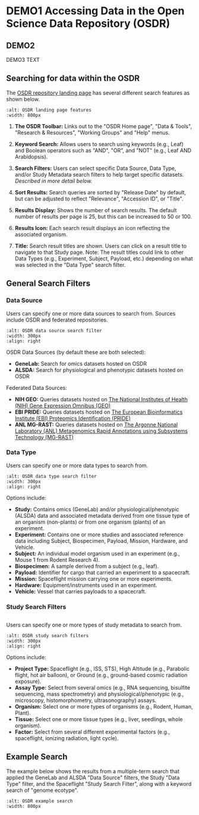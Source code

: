 # DEMO1 Accessing Data in the Open Science Data Repository (OSDR)  

## DEMO2

DEMO3 TEXT

## Searching for data within the OSDR  

The [OSDR repository landing page](https://osdr.nasa.gov/bio/repo) has several different search features as shown below.  

```{image} ../../_static/images/osdr-landing-page-features.png
:alt: OSDR landing page features
:width: 800px
```

1. **The OSDR Toolbar:** Links out to the "OSDR Home page", "Data & Tools", "Research & Resources", "Working Groups" and "Help" menus.  

2. **Keyword Search:** Allows users to search using keywords (e.g., Leaf) and Boolean operators such as "AND", "OR", and "NOT" (e.g., Leaf AND Arabidopsis).  

3. **Search Filters:** Users can select specific Data Source, Data Type, and/or Study Metadata search filters to help target specific datasets. *Described in more detail below.*  

4. **Sort Results:** Search queries are sorted by "Release Date" by default, but can be adjusted to reflect "Relevance", "Accession ID", or "Title".  

5. **Results Display:** Shows the number of search results. The default number of results per page is 25, but this can be increased to 50 or 100.  

6. **Results Icon:** Each search result displays an icon reflecting the associated organism.  

7. **Title:** Search result titles are shown. Users can click on a result title to navigate to that Study page.
   Note: The result titles could link to other Data Types (e.g., Experiment, Subject, Payload, etc.) depending on what was selected in the "Data Type" search filter.  

## General Search Filters  

### Data Source  

Users can specify one or more data sources to search from. Sources include OSDR and federated repositories.  

```{image} ../../_static/images/osdr-data-source-search-filter.png
:alt: OSDR data source search filter
:width: 300px
:align: right
```

OSDR Data Sources (by default these are both selected):  

- **GeneLab:** Search for omics datasets hosted on OSDR  
- **ALSDA:** Search for physiological and phenotypic datasets hosted on OSDR  

Federated Data Sources:  

- **NIH GEO:** Queries datasets hosted on [The National Institutes of Health (NIH) Gene Expression Omnibus (GEO)](https://www.ncbi.nlm.nih.gov/geo/)  
- **EBI PRIDE:** Queries datasets hosted on [The European Bioinformatics Institute (EBI) Proteomics Identification (PRIDE)](https://www.ebi.ac.uk/pride/archive/)  
- **ANL MG-RAST:** Queries datasets hosted on [The Argonne National Laboratory (ANL) Metagenomics Rapid Annotations using Subsystems Technology (MG-RAST)](http://metagenomics.anl.gov/)  

### Data Type  

Users can specify one or more data types to search from.   

```{image} ../../_static/images/osdr-data-type-search-filter.png
:alt: OSDR data type search filter
:width: 300px
:align: right
```

Options include:  

- **Study:** Contains omics (GeneLab) and/or physiological/phenotypic (ALSDA) data and associated metadata derived from one tissue type of an organism (non-plants) or from one organism (plants) of an experiment.  
- **Experiment:** Contains one or more studies and associated reference data including Subject, Biospecimen, Payload, Mission, Hardware, and Vehicle.  
- **Subject:** An individual model organism used in an experiment (e.g., Mouse 1 from Rodent Research 4).  
- **Biospecimen:** A sample derived from a subject (e.g., leaf).  
- **Payload:** Identifier for cargo that carried an experiment to a spacecraft.  
- **Mission:** Spaceflight mission carrying one or more experiments.  
- **Hardware:** Equipment/instruments used in an experiment.  
- **Vehicle:** Vessel that carries payloads to a spacecraft.  

### Study Search Filters  

<div style="overflow: auto; margin-bottom: 20px;">

Users can specify one or more types of study metadata to search from.  

```{image} ../../_static/images/osdr-study-search-filters.png
:alt: OSDR study search filters
:width: 300px
:align: right
```

Options include:  

- **Project Type:** Spaceflight (e.g., ISS, STS), High Altitude (e.g., Parabolic flight, hot air balloon), or Ground (e.g., ground-based cosmic radiation exposure).  
- **Assay Type:** Select from several omics (e.g., RNA sequencing, bisulfite sequencing, mass spectrometry) and physiological/phenotypic (e.g., microscopy, histomorphometry, ultrasonography) assays.  
- **Organism:** Select one or more types of organisms (e.g., Rodent, Human, Plant).  
- **Tissue:** Select one or more tissue types (e.g., liver, seedlings, whole organism).  
- **Factor:** Select from several different experimental factors (e.g., spaceflight, ionizing radiation, light cycle).  

<div style="clear:both"></div>

## Example Search  

The example below shows the results from a multiple-term search that applied the GeneLab and ALSDA "Data Source" filters, the Study "Data Type" filter, and the Spaceflight "Study Search Filter", along with a keyword search of "genome ecotype".  

```{image} ../../_static/images/osdr-example-search.png
:alt: OSDR example search
:width: 800px
```

